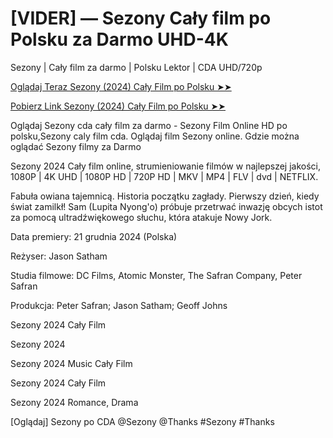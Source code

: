 # [VIDER] — Sezony Cały film po Polsku za Darmo UHD-4K

Sezony | Cały film za darmo | Polsku Lektor | CDA UHD/720p

<a href="https://love-4k.com/pl/movie/1207074/the-seasons-gitcodepl"> Oglądaj Teraz Sezony (2024) Cały Film po Polsku ➤➤  </a>

<a href="https://love-4k.com/pl/movie/1207074/the-seasons-gitcodepl"> Pobierz Link Sezony (2024) Cały Film po Polsku ➤➤ </a>

Oglądaj Sezony cda cały film za darmo - Sezony Film Online HD po polsku,Sezony caly film cda. Oglądaj film Sezony online. Gdzie można oglądać Sezony filmy za Darmo

Sezony 2024 Cały film online, strumieniowanie filmów w najlepszej jakości, 1080P | 4K UHD | 1080P HD | 720P HD | MKV | MP4 | FLV | dvd | NETFLIX.

Fabuła owiana tajemnicą. Historia początku zagłady. Pierwszy dzień, kiedy świat zamilkł! Sam (Lupita Nyong'o) próbuje przetrwać inwazję obcych istot za pomocą ultradźwiękowego słuchu, która atakuje Nowy Jork.

Data premiery: 21 grudnia 2024 (Polska)

Reżyser: Jason Satham

Studia filmowe: DC Films, Atomic Monster, The Safran Company, Peter Safran

Produkcja: Peter Safran; Jason Satham; Geoff Johns

Sezony 2024 Cały Film

Sezony 2024

Sezony 2024 Music Cały Film

Sezony 2024 Cały Film

Sezony 2024 Romance, Drama

[Oglądaj] Sezony po CDA @Sezony @Thanks #Sezony #Thanks
